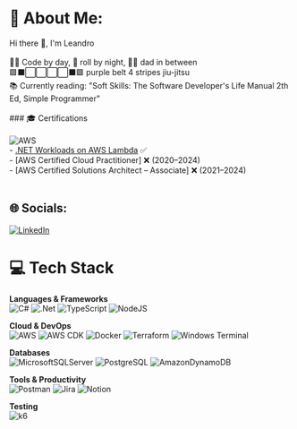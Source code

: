 # 💫 About Me:
Hi there 👋, I'm Leandro <br><br>👨‍💻 Code by day, 🥋 roll by night, 👨‍👦 dad in between<br>🟪⬛⬜⬜⬜⬜⬛🟪 purple belt 4 stripes jiu-jitsu<br>📚 Currently reading: "Soft Skills: The Software Developer's Life Manual 2th Ed, Simple Programmer" <br><br>### 🎓 Certifications  <br><br>![AWS](https://skillicons.dev/icons?i=aws)  <br>- [.NET Workloads on AWS Lambda](https://www.credly.com/badges/8d8013cc-f7d7-401f-8ffc-e3f67e92ce44/public_url) ✅<br>- [AWS Certified Cloud Practitioner] ❌ (2020–2024)  <br>- [AWS Certified Solutions Architect – Associate] ❌ (2021–2024)  <br><br>

## 🌐 Socials:
[![LinkedIn](https://img.shields.io/badge/LinkedIn-%230077B5.svg?logo=linkedin&logoColor=white)](https://linkedin.com/in/nascimentoleandro)

# 💻 Tech Stack

**Languages & Frameworks**  
![C#](https://img.shields.io/badge/c%23-%23239120.svg?style=for-the-badge&logo=csharp&logoColor=white)
![.Net](https://img.shields.io/badge/.NET-5C2D91?style=for-the-badge&logo=.net&logoColor=white)
![TypeScript](https://img.shields.io/badge/typescript-%23007ACC.svg?style=for-the-badge&logo=typescript&logoColor=white)
![NodeJS](https://img.shields.io/badge/node.js-6DA55F?style=for-the-badge&logo=node.js&logoColor=white)

**Cloud & DevOps**  
![AWS](https://img.shields.io/badge/AWS-%23FF9900.svg?style=for-the-badge&logo=amazon-aws&logoColor=white)
![AWS CDK](https://img.shields.io/badge/AWS%20CDK-FF9900?style=for-the-badge&logo=aws&logoColor=white)
![Docker](https://img.shields.io/badge/docker-%230db7ed.svg?style=for-the-badge&logo=docker&logoColor=white)
![Terraform](https://img.shields.io/badge/terraform-%235835CC.svg?style=for-the-badge&logo=terraform&logoColor=white)
![Windows Terminal](https://img.shields.io/badge/Windows%20Terminal-4D4D4D?style=for-the-badge&logo=windowsterminal&logoColor=white)

**Databases**  
![MicrosoftSQLServer](https://img.shields.io/badge/Microsoft%20SQL%20Server-CC2927?style=for-the-badge&logo=microsoft%20sql%20server&logoColor=white)
![PostgreSQL](https://img.shields.io/badge/PostgreSQL-316192?style=for-the-badge&logo=postgresql&logoColor=white)
![AmazonDynamoDB](https://img.shields.io/badge/Amazon%20DynamoDB-4053D6?style=for-the-badge&logo=Amazon%20DynamoDB&logoColor=white)

**Tools & Productivity**  
![Postman](https://img.shields.io/badge/Postman-FF6C37?style=for-the-badge&logo=postman&logoColor=white)
![Jira](https://img.shields.io/badge/jira-%230A0FFF.svg?style=for-the-badge&logo=jira&logoColor=white)
![Notion](https://img.shields.io/badge/Notion-%23000000.svg?style=for-the-badge&logo=notion&logoColor=white)

**Testing**  
![k6](https://img.shields.io/badge/k6-7D64FF?style=for-the-badge&logo=k6&logoColor=white)

<!-- Proudly created with GPRM ( https://gprm.itsvg.in ) -->
